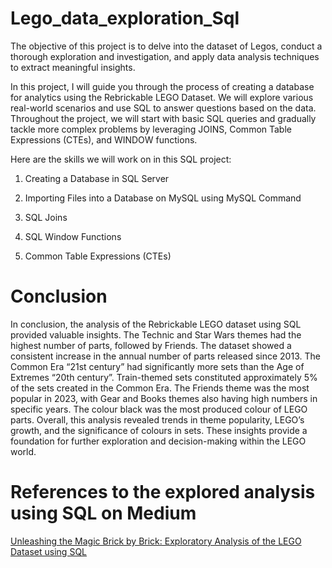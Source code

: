 # Lego_data_exploration_Sql

The objective of this project is to delve into the dataset of Legos, conduct a thorough exploration and investigation, and apply data analysis techniques to extract meaningful insights.

In this project, I will guide you through the process of creating a database for analytics using the Rebrickable LEGO Dataset. We will explore various real-world scenarios and use SQL to answer questions based on the data. Throughout the project, we will start with basic SQL queries and gradually tackle more complex problems by leveraging JOINS, Common Table Expressions (CTEs), and WINDOW functions.

Here are the skills we will work on in this SQL project:

1. Creating a Database in SQL Server

2. Importing Files into a Database on MySQL using MySQL Command
3. SQL Joins
4. SQL Window Functions
5. Common Table Expressions (CTEs)

# Conclusion

In conclusion, the analysis of the Rebrickable LEGO dataset using SQL provided valuable insights. The Technic and Star Wars themes had the highest number of parts, followed by Friends. The dataset showed a consistent increase in the annual number of parts released since 2013. The Common Era “21st century” had significantly more sets than the Age of Extremes “20th century”. Train-themed sets constituted approximately 5% of the sets created in the Common Era. The Friends theme was the most popular in 2023, with Gear and Books themes also having high numbers in specific years. The colour black was the most produced colour of LEGO parts. Overall, this analysis revealed trends in theme popularity, LEGO’s growth, and the significance of colours in sets. These insights provide a foundation for further exploration and decision-making within the LEGO world.

# References to the explored analysis using SQL on Medium

<a href="https://medium.com/@aareadegboyega/unleashing-the-magic-brick-by-brick-exploratory-analysis-of-the-lego-dataset-using-sql-b50aa5b6afcf" target="_blank">Unleashing the Magic Brick by Brick: Exploratory Analysis of the LEGO Dataset using SQL
</a> 
